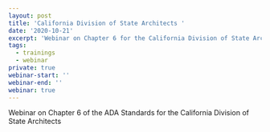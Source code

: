 ```yaml
---
layout: post
title: 'California Division of State Architects '
date: '2020-10-21'
excerpt: 'Webinar on Chapter 6 for the California Division of State Architects '
tags:
  - trainings
  - webinar
private: true
webinar-start: ''
webinar-end: ''
webinar: true
---
```

Webinar on Chapter 6 of the ADA Standards for the California Division of State Architects
